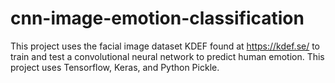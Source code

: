 # cnn-image-emotion-classification
This project uses the facial image dataset KDEF found at https://kdef.se/ to train and test a convolutional neural network to predict human emotion.  This project uses Tensorflow, Keras, and Python Pickle.
